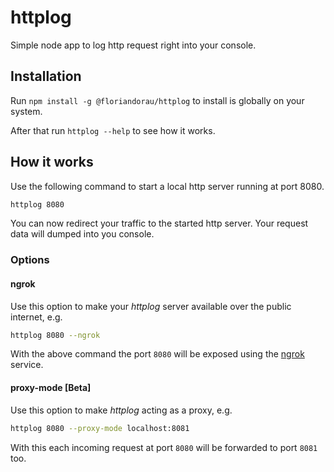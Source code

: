 # httplog #

Simple node app to log http request right into your console.

## Installation ##

Run `npm install -g @floriandorau/httplog` to install is globally on your system.

After that run `httplog --help` to see how it works.

## How it works ##

Use the following command to start a local http server running at port 8080.

```bash
httplog 8080
```

You can now redirect your traffic to the started http server. Your request data will dumped into you console.

### Options ###

#### ngrok ####

Use this option to make your _httplog_ server available over the public internet, e.g.

```bash
httplog 8080 --ngrok
```

With the above command the port `8080` will be exposed using the [ngrok](https://ngrok.com/) service.

#### proxy-mode [Beta] #####

Use this option to make _httplog_ acting as a proxy, e.g.

```bash
httplog 8080 --proxy-mode localhost:8081
```

With this each incoming request at port `8080` will be forwarded to port `8081` too.
